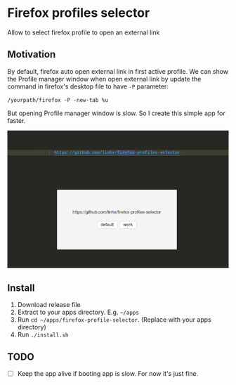 # Firefox profiles selector

Allow to select firefox profile to open an external link

## Motivation

By default, firefox auto open external link in first active profile.
We can show the Profile manager window when open external link by update the command in firefox's desktop file to have `-P` parameter:

```plantext
/yourpath/firefox -P -new-tab %u
```

But opening Profile manager window is slow. So I create this simple app for faster.

![showcase](./showcase.png)

## Install

1. Download release file
2. Extract to your apps directory. E.g. `~/apps`
3. Run `cd ~/apps/firefox-profile-selector`. (Replace with your apps directory)
4. Run `./install.sh`

## TODO

- [ ] Keep the app alive if booting app is slow. For now it's just fine.
